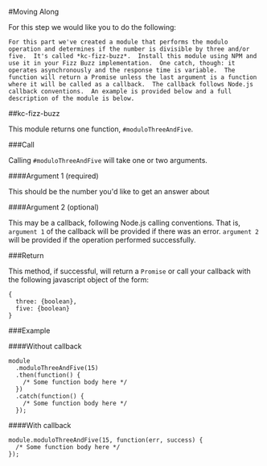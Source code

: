 #Moving Along

For this step we would like you to do the following:

`For this part we've created a module that performs the modulo operation and determines if the number is divisible by three and/or five.  It's called *kc-fizz-buzz*.  Install this module using NPM and use it in your Fizz Buzz implementation.  One catch, though: it operates asynchronously and the response time is variable.  The function will return a Promise unless the last argument is a function where it will be called as a callback.  The callback follows Node.js callback conventions.  An example is provided below and a full description of the module is below.`

##kc-fizz-buzz

This module returns one function, `#moduloThreeAndFive`.

###Call

Calling `#moduloThreeAndFive` will take one or two arguments.

####Argument 1 (required)

This should be the number you'd like to get an answer about

####Argument 2 (optional)

This may be a callback, following Node.js calling conventions.  That is, `argument 1` of the callback will be provided if there was an error.  `argument 2` will be provided if the operation performed successfully.

###Return 

This method, if successful, will return a `Promise` or call your callback with the following javascript object of the form:

```
{
  three: {boolean},
  five: {boolean}
}
```

###Example

####Without callback

```
module
  .moduloThreeAndFive(15)
  .then(function() {
    /* Some function body here */
  })
  .catch(function() {
    /* Some function body here */
  });
```

####With callback

```
module.moduloThreeAndFive(15, function(err, success) { 
  /* Some function body here */
});
```

